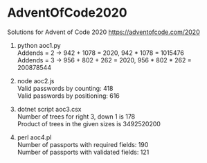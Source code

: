 # AdventOfCode2020
Solutions for Advent of Code 2020 https://adventofcode.com/2020

1. python aoc1.py  
Addends = 2 -> 942 + 1078 = 2020, 942 * 1078 = 1015476  
Addends = 3 -> 956 + 802 + 262 = 2020, 956 * 802 * 262 = 200878544

2. node aoc2.js  
Valid passwords by counting: 418  
Valid passwords by positioning: 616

3. dotnet script aoc3.csx  
Number of trees for right 3, down 1 is 178  
Product of trees in the given sizes is 3492520200

4. perl aoc4.pl  
Number of passports with required fields: 190  
Number of passports with validated fields: 121